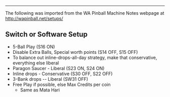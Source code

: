***
The following was imported from the WA Pinball Machine Notes webpage at http://wapinball.net/setups/
## Switch or Software Setup
-   5-Ball Play (S16 ON)
-   Disable Extra Balls, Special worth points (S14 OFF, S15 OFF)
-   To balance out inline-drops-all-day strategy, make that conservative, everything else liberal
-   Paragon Saucer - Liberal (S23 ON, S24 ON)
-   Inline drops - Conservative (S30 OFF, S22 OFF)
-   3-Bank drops -- Liberal (SW31 OFF)
-   Free Play if possible, else Max Credits per coin
    -   Same as Mata Hari
